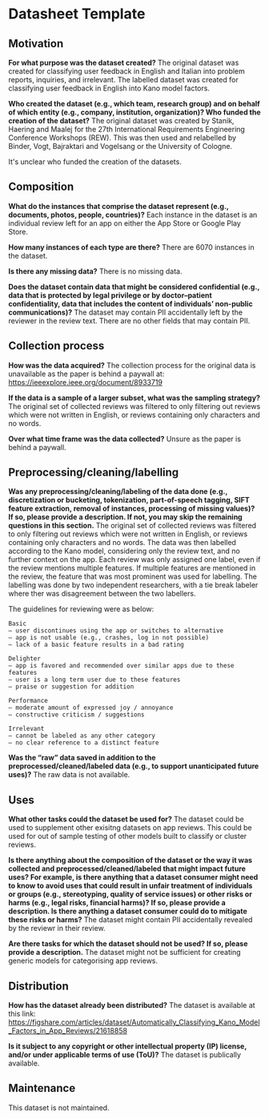 # Datasheet Template

## Motivation

**For what purpose was the dataset created?** 
The original dataset was created for classifying user feedback in English and Italian into problem reports, inquiries, and irrelevant.
The labelled dataset was created for classifying user feedback in English into Kano model factors.

**Who created the dataset (e.g., which team, research group) and on behalf of which entity (e.g., company, institution, organization)? Who funded the creation of the dataset?**
The original dataset was created by Stanik, Haering and Maalej for the 27th International Requirements Engineering Conference Workshops (REW).
This was then used and relabelled by Binder, Vogt, Bajraktari and Vogelsang or the University of Cologne.

It's unclear who funded the creation of the datasets.
 
## Composition

**What do the instances that comprise the dataset represent (e.g., documents, photos, people, countries)?**
Each instance in the dataset is an individual review left for an app on either the App Store or Google Play Store.

**How many instances of each type are there?**
There are 6070 instances in the dataset.

**Is there any missing data?**
There is no missing data.

**Does the dataset contain data that might be considered confidential (e.g., data that is protected by legal privilege or by    doctor–patient confidentiality, data that includes the content of individuals’ non-public communications)?**
The dataset may contain PII accidentally left by the reviewer in the review text. There are no other fields that may contain PII.

## Collection process

**How was the data acquired?**
The collection process for the original data is unavailable as the paper is behind a paywall at: https://ieeexplore.ieee.org/document/8933719

**If the data is a sample of a larger subset, what was the sampling strategy?**
The original set of collected reviews was filtered to only filtering out reviews which were not written in English, or reviews containing only characters and no words.

**Over what time frame was the data collected?**
Unsure as the paper is behind a paywall.

## Preprocessing/cleaning/labelling

**Was any preprocessing/cleaning/labeling of the data done (e.g., discretization or bucketing, tokenization, part-of-speech tagging, SIFT feature extraction, removal of instances, processing of missing values)? If so, please provide a description. If not, you may skip the remaining questions in this section.**
The original set of collected reviews was filtered to only filtering out reviews which were not written in English, or reviews containing only characters and no words.
The data was then labelled according to the Kano model, considering only the review text, and no further context on the app.
Each review was only assigned one label, even if the review mentions multiple features. If multiple features are mentioned in the review, the feature that was most prominent was used for labelling.
The labelling was done by two independent researchers, with a tie break labeler where ther was disagreement between the two labellers.

The guidelines for reviewing were as below:

```
Basic
– user discontinues using the app or switches to alternative
– app is not usable (e.g., crashes, log in not possible)
– lack of a basic feature results in a bad rating

Delighter
– app is favored and recommended over similar apps due to these features
– user is a long term user due to these features
– praise or suggestion for addition

Performance
– moderate amount of expressed joy / annoyance
– constructive criticism / suggestions

Irrelevant
– cannot be labeled as any other category
– no clear reference to a distinct feature
```

**Was the “raw” data saved in addition to the preprocessed/cleaned/labeled data (e.g., to support unanticipated future uses)?**
The raw data is not available.

## Uses

**What other tasks could the dataset be used for?**
The dataset could be used to supplement other exisitng datasets on app reviews.
This could be used for out of sample testing of other models built to classify or cluster reviews.

**Is there anything about the composition of the dataset or the way it was collected and preprocessed/cleaned/labeled that might impact future uses? For example, is there anything that a dataset consumer might need to know to avoid uses that could result in unfair treatment of individuals or groups (e.g., stereotyping, quality of service issues) or other risks or harms (e.g., legal risks, financial harms)? If so, please provide a description. Is there anything a dataset consumer could do to mitigate these risks or harms?**
The dataset might contain PII accidentally revealed by the reviewr in their review.

**Are there tasks for which the dataset should not be used? If so, please provide a description.**
The dataset might not be sufficient for creating generic models for categorising app reviews.

## Distribution

**How has the dataset already been distributed?** 
The dataset is available at this link: https://figshare.com/articles/dataset/Automatically_Classifying_Kano_Model_Factors_in_App_Reviews/21618858 

**Is it subject to any copyright or other intellectual property (IP) license, and/or under applicable terms of use (ToU)?** 
The dataset is publically available.

## Maintenance
This dataset is not maintained.


